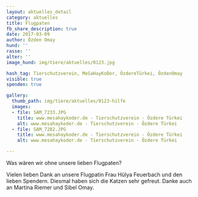 ```yaml
---
layout: aktuelles_detail
category: aktuelles
title: Flugpaten
fb_share_description: true
date: 2017-03-09
author: Özden Omay
hund: ''
rasse: ''
alter: ''
image_hund: img/tiere/aktuelles/0123.jpg

hash_tag: Tierschutzverein, MeSaHayKoDer, ÖzdereTürkei, ÖzdenOmay
visible: true
spenden: true

gallery:
  thumb_path: img/tiere/aktuelles/0123-hilfe
  images:
  - file: SAM_7233.JPG
    title: www.mesahaykoder.de - Tierschutzverein - Özdere Türkei
    alt: www.mesahaykoder.de - Tierschutzverein - Özdere Türkei
  - file: SAM_7282.JPG
    title: www.mesahaykoder.de - Tierschutzverein - Özdere Türkei
    alt: www.mesahaykoder.de - Tierschutzverein - Özdere Türkei

---
```


Was wären wir ohne unsere lieben Flugpaten?

Vielen lieben Dank an unsere Flugpatin Frau Hülya Feuerbach und den lieben Spendern. Diesmal haben sich die Katzen sehr gefreut. Danke auch an Martina Riemer und Sibel Omay.




